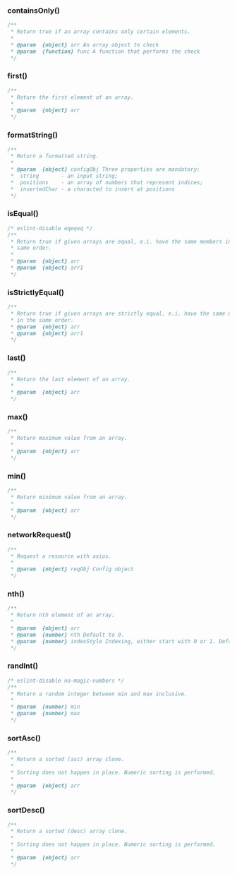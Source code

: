 ### containsOnly()

```javascript
/**
 * Return true if an array contains only certain elements.
 * 
 * @param  {object} arr An array object to check
 * @param  {function} func A function that performs the check
 */
```

### first()

```javascript
/**
 * Return the first element of an array.
 * 
 * @param  {object} arr
 */
```

### formatString()

```javascript
/**
 * Return a formatted string.
 * 
 * @param  {object} configObj Three properties are mandatory:
 *  string       - an input string;
 *  positions    - an array of numbers that represent indices;
 *  insertedChar - a characted to insert at positions
 */
```

### isEqual()

```javascript
/* eslint-disable eqeqeq */
/**
 * Return true if given arrays are equal, e.i. have the same members in the
 * same order.
 * 
 * @param  {object} arr
 * @param  {object} arr1
 */
```

### isStrictlyEqual()

```javascript
/**
 * Return true if given arrays are strictly equal, e.i. have the same members
 * in the same order.
 * @param  {object} arr
 * @param  {object} arr1
 */
```

### last()

```javascript
/**
 * Return the last element of an array.
 * 
 * @param  {object} arr
 */
```

### max()

```javascript
/**
 * Return maximum value from an array.
 * 
 * @param  {object} arr
 */
```

### min()

```javascript
/**
 * Return minimum value from an array.
 * 
 * @param  {object} arr
 */
```

### networkRequest()

```javascript
/**
 * Request a resource with axios.
 * 
 * @param  {object} reqObj Config object
 */
```

### nth()

```javascript
/**
 * Return nth element of an array.
 * 
 * @param  {object} arr
 * @param  {number} nth Default to 0.
 * @param  {number} indexStyle Indexing, either start with 0 or 1. Default to 0.
 */
```

### randInt()

```javascript
/* eslint-disable no-magic-numbers */
/**
 * Return a random integer between min and max inclusive.
 * 
 * @param  {number} min
 * @param  {number} max
 */
```

### sortAsc()

```javascript
/**
 * Return a sorted (asc) array clone.
 * 
 * Sorting does not happen in place. Numeric sorting is performed.
 * 
 * @param  {object} arr
 */
```

### sortDesc()

```javascript
/**
 * Return a sorted (desc) array clone.
 * 
 * Sorting does not happen in place. Numeric sorting is performed.
 * 
 * @param  {object} arr
 */
```

